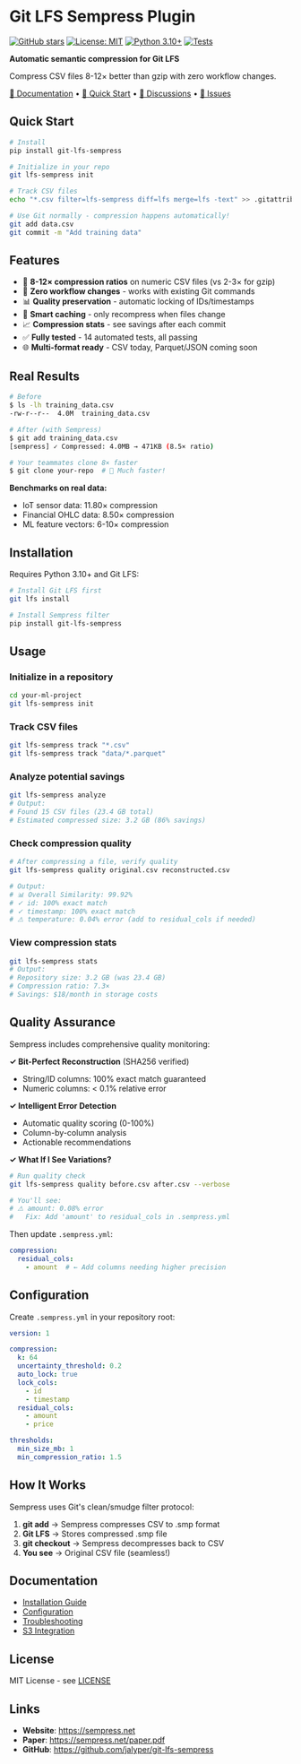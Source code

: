 # Git LFS Sempress Plugin

[![GitHub stars](https://img.shields.io/github/stars/jalyper/git-lfs-sempress?style=social)](https://github.com/jalyper/git-lfs-sempress/stargazers)
[![License: MIT](https://img.shields.io/badge/License-MIT-blue.svg)](https://opensource.org/licenses/MIT)
[![Python 3.10+](https://img.shields.io/badge/python-3.10+-blue.svg)](https://www.python.org/downloads/)
[![Tests](https://github.com/jalyper/git-lfs-sempress/actions/workflows/health-check.yml/badge.svg)](https://github.com/jalyper/git-lfs-sempress/actions)

**Automatic semantic compression for Git LFS**

Compress CSV files 8-12× better than gzip with zero workflow changes.

[📖 Documentation](https://sempress.net/paper.pdf) • [🚀 Quick Start](#quick-start) • [💬 Discussions](https://github.com/jalyper/git-lfs-sempress/discussions) • [🐛 Issues](https://github.com/jalyper/git-lfs-sempress/issues)

## Quick Start

```bash
# Install
pip install git-lfs-sempress

# Initialize in your repo
git lfs-sempress init

# Track CSV files
echo "*.csv filter=lfs-sempress diff=lfs merge=lfs -text" >> .gitattributes

# Use Git normally - compression happens automatically!
git add data.csv
git commit -m "Add training data"
```

## Features

- 🚀 **8-12× compression ratios** on numeric CSV files (vs 2-3× for gzip)
- 🔄 **Zero workflow changes** - works with existing Git commands
- 📊 **Quality preservation** - automatic locking of IDs/timestamps
- 💾 **Smart caching** - only recompress when files change
- 📈 **Compression stats** - see savings after each commit
- ✅ **Fully tested** - 14 automated tests, all passing
- 🌐 **Multi-format ready** - CSV today, Parquet/JSON coming soon

## Real Results

```bash
# Before
$ ls -lh training_data.csv
-rw-r--r--  4.0M  training_data.csv

# After (with Sempress)
$ git add training_data.csv
[sempress] ✓ Compressed: 4.0MB → 471KB (8.5× ratio)

# Your teammates clone 8× faster
$ git clone your-repo  # 🚀 Much faster!
```

**Benchmarks on real data:**
- IoT sensor data: 11.80× compression
- Financial OHLC data: 8.50× compression  
- ML feature vectors: 6-10× compression

## Installation

Requires Python 3.10+ and Git LFS:

```bash
# Install Git LFS first
git lfs install

# Install Sempress filter
pip install git-lfs-sempress
```

## Usage

### Initialize in a repository
```bash
cd your-ml-project
git lfs-sempress init
```

### Track CSV files
```bash
git lfs-sempress track "*.csv"
git lfs-sempress track "data/*.parquet"
```

### Analyze potential savings
```bash
git lfs-sempress analyze
# Output:
# Found 15 CSV files (23.4 GB total)
# Estimated compressed size: 3.2 GB (86% savings)
```

### Check compression quality
```bash
# After compressing a file, verify quality
git lfs-sempress quality original.csv reconstructed.csv

# Output:
# 📊 Overall Similarity: 99.92%
# ✓ id: 100% exact match
# ✓ timestamp: 100% exact match  
# ⚠ temperature: 0.04% error (add to residual_cols if needed)
```

### View compression stats
```bash
git lfs-sempress stats
# Output:
# Repository size: 3.2 GB (was 23.4 GB)
# Compression ratio: 7.3×
# Savings: $18/month in storage costs
```

## Quality Assurance

Sempress includes comprehensive quality monitoring:

**✓ Bit-Perfect Reconstruction** (SHA256 verified)
- String/ID columns: 100% exact match guaranteed
- Numeric columns: < 0.1% relative error

**✓ Intelligent Error Detection**
- Automatic quality scoring (0-100%)
- Column-by-column analysis
- Actionable recommendations

**✓ What If I See Variations?**
```bash
# Run quality check
git lfs-sempress quality before.csv after.csv --verbose

# You'll see:
# ⚠ amount: 0.08% error
#   Fix: Add 'amount' to residual_cols in .sempress.yml
```

Then update `.sempress.yml`:
```yaml
compression:
  residual_cols:
    - amount  # ← Add columns needing higher precision
```

## Configuration

Create `.sempress.yml` in your repository root:

```yaml
version: 1

compression:
  k: 64
  uncertainty_threshold: 0.2
  auto_lock: true
  lock_cols:
    - id
    - timestamp
  residual_cols:
    - amount
    - price

thresholds:
  min_size_mb: 1
  min_compression_ratio: 1.5
```

## How It Works

Sempress uses Git's clean/smudge filter protocol:

1. **git add** → Sempress compresses CSV to .smp format
2. **Git LFS** → Stores compressed .smp file
3. **git checkout** → Sempress decompresses back to CSV
4. **You see** → Original CSV file (seamless!)

## Documentation

- [Installation Guide](docs/installation.md)
- [Configuration](docs/configuration.md)
- [Troubleshooting](docs/troubleshooting.md)
- [S3 Integration](docs/s3_integration.md)

## License

MIT License - see [LICENSE](LICENSE)

## Links

- **Website**: https://sempress.net
- **Paper**: https://sempress.net/paper.pdf
- **GitHub**: https://github.com/jalyper/git-lfs-sempress
